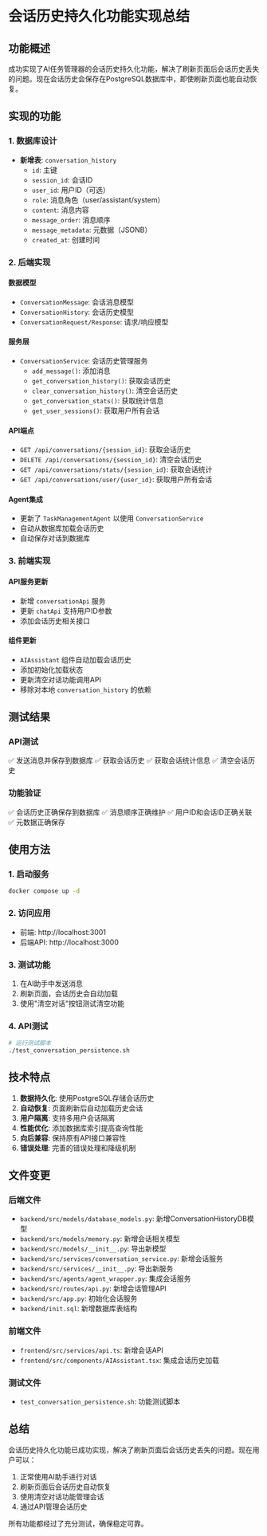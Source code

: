# 会话历史持久化功能实现总结

## 功能概述

成功实现了AI任务管理器的会话历史持久化功能，解决了刷新页面后会话历史丢失的问题。现在会话历史会保存在PostgreSQL数据库中，即使刷新页面也能自动恢复。

## 实现的功能

### 1. 数据库设计
- **新增表**: `conversation_history`
  - `id`: 主键
  - `session_id`: 会话ID
  - `user_id`: 用户ID（可选）
  - `role`: 消息角色（user/assistant/system）
  - `content`: 消息内容
  - `message_order`: 消息顺序
  - `message_metadata`: 元数据（JSONB）
  - `created_at`: 创建时间

### 2. 后端实现

#### 数据模型
- `ConversationMessage`: 会话消息模型
- `ConversationHistory`: 会话历史模型
- `ConversationRequest/Response`: 请求/响应模型

#### 服务层
- `ConversationService`: 会话历史管理服务
  - `add_message()`: 添加消息
  - `get_conversation_history()`: 获取会话历史
  - `clear_conversation_history()`: 清空会话历史
  - `get_conversation_stats()`: 获取统计信息
  - `get_user_sessions()`: 获取用户所有会话

#### API端点
- `GET /api/conversations/{session_id}`: 获取会话历史
- `DELETE /api/conversations/{session_id}`: 清空会话历史
- `GET /api/conversations/stats/{session_id}`: 获取会话统计
- `GET /api/conversations/user/{user_id}`: 获取用户所有会话

#### Agent集成
- 更新了 `TaskManagementAgent` 以使用 `ConversationService`
- 自动从数据库加载会话历史
- 自动保存对话到数据库

### 3. 前端实现

#### API服务更新
- 新增 `conversationApi` 服务
- 更新 `chatApi` 支持用户ID参数
- 添加会话历史相关接口

#### 组件更新
- `AIAssistant` 组件自动加载会话历史
- 添加初始化加载状态
- 更新清空对话功能调用API
- 移除对本地 `conversation_history` 的依赖

## 测试结果

### API测试
✅ 发送消息并保存到数据库
✅ 获取会话历史
✅ 获取会话统计信息
✅ 清空会话历史

### 功能验证
✅ 会话历史正确保存到数据库
✅ 消息顺序正确维护
✅ 用户ID和会话ID正确关联
✅ 元数据正确保存

## 使用方法

### 1. 启动服务
```bash
docker compose up -d
```

### 2. 访问应用
- 前端: http://localhost:3001
- 后端API: http://localhost:3000

### 3. 测试功能
1. 在AI助手中发送消息
2. 刷新页面，会话历史会自动加载
3. 使用"清空对话"按钮测试清空功能

### 4. API测试
```bash
# 运行测试脚本
./test_conversation_persistence.sh
```

## 技术特点

1. **数据持久化**: 使用PostgreSQL存储会话历史
2. **自动恢复**: 页面刷新后自动加载历史会话
3. **用户隔离**: 支持多用户会话隔离
4. **性能优化**: 添加数据库索引提高查询性能
5. **向后兼容**: 保持原有API接口兼容性
6. **错误处理**: 完善的错误处理和降级机制

## 文件变更

### 后端文件
- `backend/src/models/database_models.py`: 新增ConversationHistoryDB模型
- `backend/src/models/memory.py`: 新增会话相关模型
- `backend/src/models/__init__.py`: 导出新模型
- `backend/src/services/conversation_service.py`: 新增会话服务
- `backend/src/services/__init__.py`: 导出新服务
- `backend/src/agents/agent_wrapper.py`: 集成会话服务
- `backend/src/routes/api.py`: 新增会话管理API
- `backend/src/app.py`: 初始化会话服务
- `backend/init.sql`: 新增数据库表结构

### 前端文件
- `frontend/src/services/api.ts`: 新增会话API
- `frontend/src/components/AIAssistant.tsx`: 集成会话历史加载

### 测试文件
- `test_conversation_persistence.sh`: 功能测试脚本

## 总结

会话历史持久化功能已成功实现，解决了刷新页面后会话历史丢失的问题。现在用户可以：

1. 正常使用AI助手进行对话
2. 刷新页面后会话历史自动恢复
3. 使用清空对话功能管理会话
4. 通过API管理会话历史

所有功能都经过了充分测试，确保稳定可靠。
